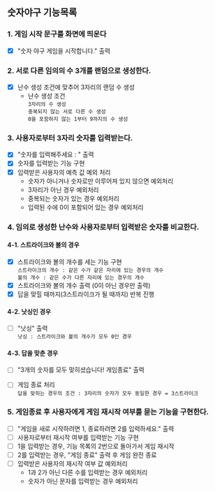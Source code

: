## 숫자야구 기능목록


### 1. 게임 시작 문구를 화면에 띄운다
  - [X] "숫자 야구 게임을 시작합니다." 출력


### 2. 서로 다른 임의의 수 3개를 랜덤으로 생성한다.
  - [X] 난수 생성 조건에 맞추어 3자리의 랜덤 수 생성
    - 난수 생성 조건
    <br>`3자리의 수 생성`
    <br>`중복되지 않는 서로 다른 수 생성`
    <br>`0을 포함하지 않는 1부터 9까지의 수 생성`


### 3. 사용자로부터 3자리 숫자를 입력받는다.
  - [X] "숫자를 입력해주세요 : " 출력
  - [X] 숫자를 입력받는 기능 구현
  - [X] 입력받은 사용자의 예측 값 예외 처리 
    - 숫자가 아니거나 숫자로만 이루어져 있지 않으면 예외처리
    - 3자리가 아닌 경우 예외처리
    - 중복되는 숫자가 있는 경우 예외처리
    - 입력된 수에 0이 포함되어 있는 경우 예외처리


### 4. 임의로 생성한 난수와 사용자로부터 입력받은 숫자를 비교한다.

#### 4-1. 스트라이크와 볼의 경우
  - [X] 스트라이크와 볼의 개수를 세는 기능 구현
    <br>`스트라이크의 개수 : 같은 수가 같은 자리에 있는 경우의 개수`
    <br>`볼의 개수 : 같은 수가 다른 자리에 있는 경우의 개수`
  - [X] 스트라이크와 볼의 개수 출력 (0이 아닌 경우만 출력)
  - [X] 답을 맞힐 때까지(3스트라이크가 될 때까지) 반복 진행

#### 4-2. 낫싱인 경우
  - [ ] "낫싱" 출력
    <br>`낫싱 : 스트라이크와 볼의 개수가 모두 0인 경우`

#### 4-3. 답을 맞춘 경우
  - [ ] "3개의 숫자를 모두 맞히셨습니다! 게임종료" 출력 
  - [ ] 게임 종료 처리
    <br>`답을 맞히는 경우의 조건 : 3자리의 숫자가 모두 동일한 경우 = 3스트라이크`


### 5. 게임종료 후 사용자에게 게임 재시작 여부를 묻는 기능을 구현한다.
  - [ ] "게임을 새로 시작하려면 1, 종료하려면 2를 입력하세요." 출력
  - [ ] 사용자로부터 재시작 여부를 입력받는 기능 구현
  - [ ] 1을 입력받는 경우, 기능 목록의 2번으로 돌아가서 게임 재시작
  - [ ] 2를 입력받는 경우, "게임 종료" 출력 후 게임 완전 종료
  - [ ] 입력받은 사용자의 재시작 여부 값 예외처리
    - 1과 2가 아닌 다른 수를 입력받는 경우 예외처리
    - 숫자가 아닌 문자를 입력받는 경우 예외처리
